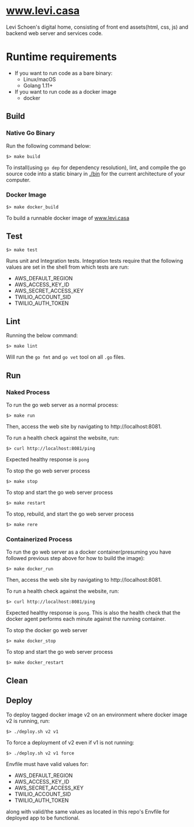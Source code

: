# www.levi.casa

Levi Schoen's digital home, consisting of front end assets(html, css, js) and backend web server and services code.

# Runtime requirements

* If you want to run code as a bare binary:
    * Linux/macOS
    * Golang 1.11+
* If you want to run code as a docker image
    * docker

## Build

### Native Go Binary
Run the following command below:

```
$> make build
```

To install(using `go dep` for dependency resolution), lint, and compile
the go source code into a static binary in [./bin](./bin) for the current architecture of your computer.

### Docker Image

```
$> make docker_build
```

To build a runnable docker image of www.levi.casa

## Test

```
$> make test
```

Runs unit and Integration tests.
Integration tests require that the following values
are set in the shell from which tests are run:

* AWS_DEFAULT_REGION
* AWS_ACCESS_KEY_ID
* AWS_SECRET_ACCESS_KEY
* TWILIO_ACCOUNT_SID
* TWILIO_AUTH_TOKEN

## Lint

Running the below command:

```
$> make lint
```

Will run the `go fmt` and `go vet` tool on all `.go` files.

## Run

### Naked Process

To run the go web server as a normal process:

```
$> make run
```

Then, access the web site by navigating to http://localhost:8081.

To run a health check against the website, run:

```
$> curl http://localhost:8081/ping
```

Expected healthy response is `pong`

To stop the go web server process

```
$> make stop
```

To stop and start the go web server process

```
$> make restart
```

To stop, rebuild, and start the go web server process

```
$> make rere
```

### Containerized Process

To run the go web server as a docker container(presuming you have followed previous step above for how to build the image):

```
$> make docker_run
```

Then, access the web site by navigating to http://localhost:8081.

To run a health check against the website, run:

```
$> curl http://localhost:8081/ping
```

Expected healthy response is `pong`. This is also the health check that the docker agent performs each minute against the running container.

To stop the docker go web server

```
$> make docker_stop
```

To stop and start the go web server process

```
$> make docker_restart
```

## Clean

## Deploy

To deploy tagged docker image v2 on an environment where docker image v2 is running, run:

```
$> ./deploy.sh v2 v1
```

To force a deployment of v2 even if v1 is not running:

```
$> ./deploy.sh v2 v1 force
```

Envfile must have valid values for:

* AWS_DEFAULT_REGION
* AWS_ACCESS_KEY_ID
* AWS_SECRET_ACCESS_KEY
* TWILIO_ACCOUNT_SID
* TWILIO_AUTH_TOKEN

along with valid/the same values as located in this repo's Envfile
for deployed app to be functional.
